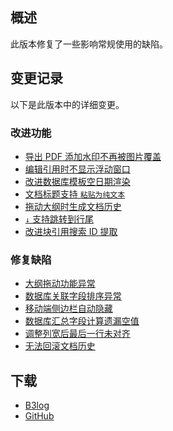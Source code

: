 ## 概述

此版本修复了一些影响常规使用的缺陷。

## 变更记录

以下是此版本中的详细变更。

### 改进功能

* [导出 PDF 添加水印不再被图片覆盖](https://github.com/siyuan-note/siyuan/issues/10818)
* [编辑引用时不显示浮动窗口](https://github.com/siyuan-note/siyuan/issues/10821)
* [改进数据库模板空日期渲染](https://github.com/siyuan-note/siyuan/issues/10830)
* [文档标题支持 `粘贴为纯文本`](https://github.com/siyuan-note/siyuan/issues/10832)
* [拖动大纲时生成文档历史](https://github.com/siyuan-note/siyuan/issues/10834)
* [`↓` 支持跳转到行尾](https://github.com/siyuan-note/siyuan/issues/10847)
* [改进块引用搜索 ID 提取](https://github.com/siyuan-note/siyuan/issues/10848)

### 修复缺陷

* [大纲拖动功能异常](https://github.com/siyuan-note/siyuan/issues/10828)
* [数据库关联字段排序异常](https://github.com/siyuan-note/siyuan/issues/10835)
* [移动端侧边栏自动隐藏](https://github.com/siyuan-note/siyuan/issues/10837)
* [数据库汇总字段计算遗漏空值](https://github.com/siyuan-note/siyuan/issues/10843)
* [调整列宽后最后一行未对齐](https://github.com/siyuan-note/siyuan/issues/10844)
* [无法回滚文档历史](https://github.com/siyuan-note/siyuan/issues/10846)

## 下载

* [B3log](https://b3log.org/siyuan/download.html)
* [GitHub](https://github.com/siyuan-note/siyuan/releases)
